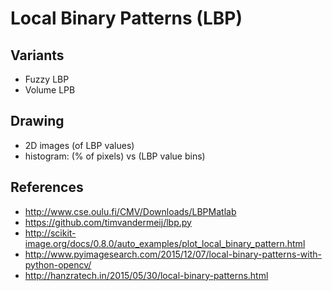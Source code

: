 # Local Binary Patterns (LBP)

## Variants
* Fuzzy LBP
* Volume LPB

## Drawing
* 2D images (of LBP values)
* histogram: (% of pixels) vs (LBP value bins)

## References
* http://www.cse.oulu.fi/CMV/Downloads/LBPMatlab
* https://github.com/timvandermeij/lbp.py
* http://scikit-image.org/docs/0.8.0/auto_examples/plot_local_binary_pattern.html
* http://www.pyimagesearch.com/2015/12/07/local-binary-patterns-with-python-opencv/
* http://hanzratech.in/2015/05/30/local-binary-patterns.html
